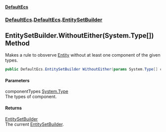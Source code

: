 #### [DefaultEcs](./index.md 'index')
### [DefaultEcs](./index.md 'index').[DefaultEcs](./DefaultEcs.md 'DefaultEcs').[EntitySetBuilder](./DefaultEcs-EntitySetBuilder.md 'DefaultEcs.EntitySetBuilder')
## EntitySetBuilder.WithoutEither(System.Type[]) Method
Makes a rule to obsverve [Entity](./DefaultEcs-Entity.md 'DefaultEcs.Entity') without at least one component of the given types.  
```C#
public DefaultEcs.EntitySetBuilder WithoutEither(params System.Type[] componentTypes);
```
#### Parameters
<a name='DefaultEcs-EntitySetBuilder-WithoutEither(System-Type--)-componentTypes'></a>
componentTypes [System.Type](https://docs.microsoft.com/en-us/dotnet/api/System.Type 'System.Type')  
The types of component.  
#### Returns
[EntitySetBuilder](./DefaultEcs-EntitySetBuilder.md 'DefaultEcs.EntitySetBuilder')  
The current [EntitySetBuilder](./DefaultEcs-EntitySetBuilder.md 'DefaultEcs.EntitySetBuilder').  
